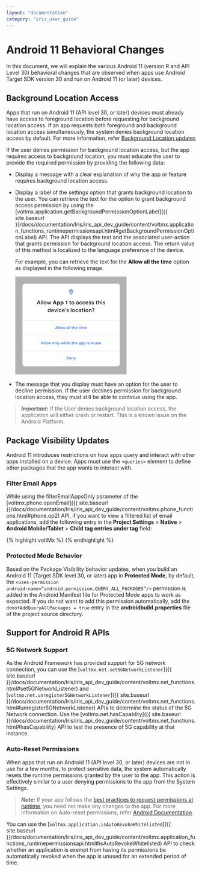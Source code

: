 ```yaml
---
layout: "documentation"
category: "iris_user_guide"
---
```

                         


Android 11 Behavioral Changes
=============================

In this document, we will explain the various Android 11 (version R and API Level 30) behavioral changes that are observed when apps use Android Target SDK version 30 and run on Android 11 (or later) devices.

Background Location Access
--------------------------

Apps that run on Android 11 (API level 30, or later) devices must already have access to foreground location before requesting for background location access. If an app requests both foreground and background location access simultaneously, the system denies background location access by default. For more information, refer [Background Location updates](https://developer.android.com/training/location/permissions#background-dialog-target-android-11)

If the user denies permission for background location access, but the app requires access to background location, you must educate the user to provide the required permission by providing the following data:

*   Display a message with a clear explanation of why the app or feature requires background location access.
*   Display a label of the settings option that grants background location to the user. You can retrieve the text for the option to grant background access permission by using the [voltmx.application.getBackgroundPermissionOptionLabel]({{ site.baseurl }}/docs/documentation/Iris/iris_api_dev_guide/content/voltmx.application_functions_runtimepermissionsapi.html#getBackgroundPermissionOptionLabel) API. The API displays the text and the associated user-action that grants permission for background location access. The return value of this method is localized to the language preference of the device.
    
    For example, you can retrieve the text for the **Allow all the time** option as displayed in the following image.
    
    ![](Resources/Images/Bg_Location.png)
    
*   The message that you display must have an option for the user to decline permission. If the user declines permission for background location access, they must still be able to continue using the app.

> **_Important:_** If the User denies background location access, the application will either crash or restart. This is a known issue on the Android Platform.

Package Visibility Updates
--------------------------

Android 11 introduces restrictions on how apps query and interact with other apps installed on a device. Apps must use the `<queries>` element to define other packages that the app wants to interact with.

### Filter Email Apps

While using the filterEmailAppsOnly  parameter of the [voltmx.phone.openEmail]({{ site.baseurl }}/docs/documentation/Iris/iris_api_dev_guide/content/voltmx.phone_functions.html#phone.op2) API, if you want to view a filtered list of email applications, add the following entry in the **Project Settings** > **Native** > **Android Mobile/Tablet** > **Child tag entries under <manifest> tag** field:

{% highlight voltMx %}<queries>
<intent>
<action android:name="android.intent.action.SENDTO" />
<data android:scheme="mailto"/>
</intent>
</queries>
{% endhighlight %}

### Protected Mode Behavior

Based on the Package Visibility behavior updates, when you build an Android 11 (Target SDK level 30, or later) app in **Protected Mode**, by default, the `<uses-permission android:name=“android.permission.QUERY_ALL_PACKAGES”/>` permission is added in the Android Manifest file for Protected Mode apps to work as expected. If you do not want to add this permission automatically, add the `donotAddQueryAllPackages = true` entry in the **androidbuild.properties** file of the project source directory.

Support for Android R APIs
--------------------------

### 5G Network Support

As the Android Framework has provided support for 5G network connection, you can use the [`voltmx.net.set5GNetworkListener`]({{ site.baseurl }}/docs/documentation/Iris/iris_api_dev_guide/content/voltmx.net_functions.html#set5GNetworkListener) and [`voltmx.net.unregister5GNetworkListener`]({{ site.baseurl }}/docs/documentation/Iris/iris_api_dev_guide/content/voltmx.net_functions.html#unregister5GNetworkListener) APIs to determine the status of the 5G Network connection. Use the [voltmx.net.hasCapablity]({{ site.baseurl }}/docs/documentation/Iris/iris_api_dev_guide/content/voltmx.net_functions.html#hasCapability) API to test the presence of 5G capability at that instance.

### Auto-Reset Permissions

When apps that run on Android 11 (API level 30, or later) devices are not in use for a few months, to protect sensitive data, the system automatically resets the runtime permissions granted by the user to the app. This action is effectively similar to a user denying permissions to the app from the System Settings.

> **_Note:_** If your app follows the [best practices to request permissions at runtime](https://developer.android.com/training/permissions/requesting), you need not make any changes to the app. For more information on Auto-reset permissions, refer [Android Documentation](https://developer.android.com/about/versions/11/privacy/permissions#auto-reset).

You can use the [`voltmx.application.isAutoRevokeWhitelisted`]({{ site.baseurl }}/docs/documentation/Iris/iris_api_dev_guide/content/voltmx.application_functions_runtimepermissionsapi.html#isAutoRevokeWhitelisted) API to check whether an application is exempt from having its permissions be automatically revoked when the app is unused for an extended period of time.
